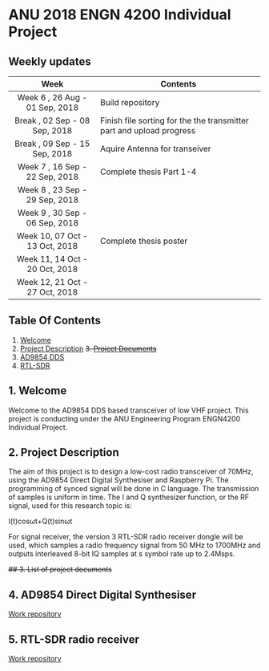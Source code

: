 # ANU 2018 ENGN 4200 Individual Project 


## Weekly updates

| Week                                  | Contents                                                                  |
| :---:                                 | ---                                                                       |
| Week 6 , 26 Aug - 01 Sep, 2018        | Build repository                                                          |
| Break  , 02 Sep - 08 Sep, 2018        | Finish file sorting for the the transmitter part and upload progress      |                                                 
| Break  , 09 Sep - 15 Sep, 2018        | Aquire Antenna for transeiver                                             |
| Week 7 , 16 Sep - 22 Sep, 2018        | Complete thesis Part 1-4                                                  |
| Week 8 , 23 Sep - 29 Sep, 2018        |                                                                           |
| Week 9 , 30 Sep - 06 Sep, 2018        |                                                                           |
| Week 10, 07 Oct - 13 Oct, 2018        | Complete thesis poster                                                    |
| Week 11, 14 Oct - 20 Oct, 2018        |                                                                           |
| Week 12, 21 Oct - 27 Oct, 2018        |                                                                           |


## Table Of Contents
1. [Welcome](#1-welcome)
2. [Project Description](#2-project-description)
~~3. [Project Documents](#2-project-documents)~~
4. [AD9854 DDS](#3-Transmitter)
5. [RTL-SDR](#4-Receiver)




## 1. Welcome
Welcome to the AD9854 DDS based transceiver of low VHF project. This project is conducting under the ANU Engineering Program ENGN4200 Individual Project.


## 2. Project Description
The aim of this project is to design a low-cost radio transceiver of 70MHz, using the AD9854 Direct Digital Synthesiser and Raspberry Pi. The programming of synced signal will be done in C language. The transmission of samples is uniform in time.
The I and Q synthesizer function, or the RF signal, used for this research topic is: 

I(t)cosωt+Q(t)sinωt

For signal receiver, the version 3 RTL-SDR radio receiver dongle will be used, which samples a radio frequency signal from 50 MHz to 1700MHz and outputs interleaved 8-bit IQ samples at s symbol rate up to 2.4Msps.

~~## 3. List of project documents~~


## 4. AD9854 Direct Digital Synthesiser
[Work repository](AD9854)

## 5. RTL-SDR radio receiver 
[Work repository](RTL-SDR)
